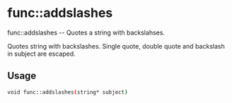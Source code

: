 # func::addslashes
func::addslashes -- Quotes a string with backslahses.

Quotes string with backslashes. Single quote, double quote and backslash in
subject are escaped.

## Usage
```sh
void func::addslashes(string* subject)
```
